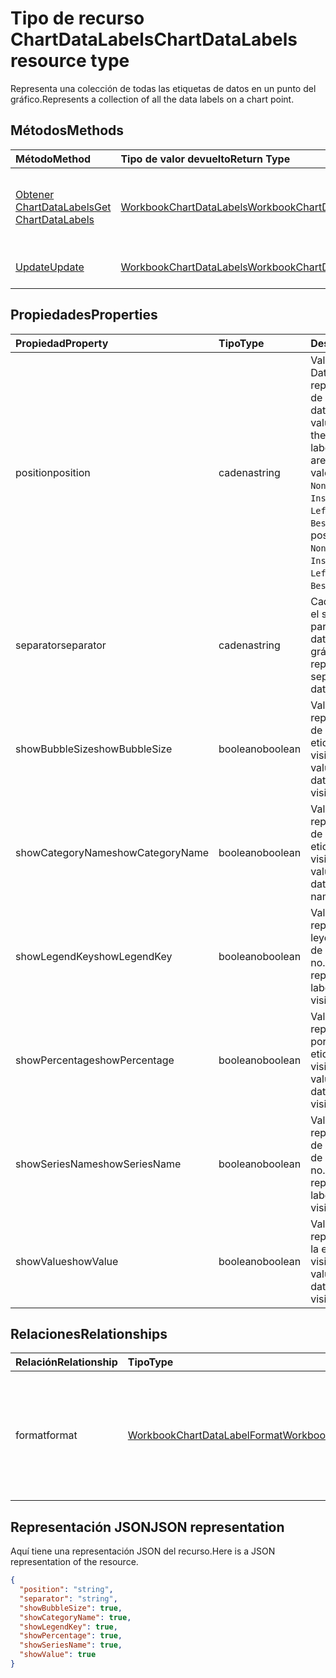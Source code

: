 # <a name="chartdatalabels-resource-type"></a><span data-ttu-id="9b0b2-101">Tipo de recurso ChartDataLabels</span><span class="sxs-lookup"><span data-stu-id="9b0b2-101">ChartDataLabels resource type</span></span>

<span data-ttu-id="9b0b2-102">Representa una colección de todas las etiquetas de datos en un punto del gráfico.</span><span class="sxs-lookup"><span data-stu-id="9b0b2-102">Represents a collection of all the data labels on a chart point.</span></span>


## <a name="methods"></a><span data-ttu-id="9b0b2-103">Métodos</span><span class="sxs-lookup"><span data-stu-id="9b0b2-103">Methods</span></span>

| <span data-ttu-id="9b0b2-104">Método</span><span class="sxs-lookup"><span data-stu-id="9b0b2-104">Method</span></span>           | <span data-ttu-id="9b0b2-105">Tipo de valor devuelto</span><span class="sxs-lookup"><span data-stu-id="9b0b2-105">Return Type</span></span>    |<span data-ttu-id="9b0b2-106">Descripción</span><span class="sxs-lookup"><span data-stu-id="9b0b2-106">Description</span></span>|
|:---------------|:--------|:----------|
|[<span data-ttu-id="9b0b2-107">Obtener ChartDataLabels</span><span class="sxs-lookup"><span data-stu-id="9b0b2-107">Get ChartDataLabels</span></span>](../api/chartdatalabels_get.md) | [<span data-ttu-id="9b0b2-108">WorkbookChartDataLabels</span><span class="sxs-lookup"><span data-stu-id="9b0b2-108">WorkbookChartDataLabels</span></span>](chartdatalabels.md) |<span data-ttu-id="9b0b2-109">Lee las propiedades y relaciones del objeto chartDataLabels.</span><span class="sxs-lookup"><span data-stu-id="9b0b2-109">Read properties and relationships of chartDataLabels object.</span></span>|
|[<span data-ttu-id="9b0b2-110">Update</span><span class="sxs-lookup"><span data-stu-id="9b0b2-110">Update</span></span>](../api/chartdatalabels_update.md) | [<span data-ttu-id="9b0b2-111">WorkbookChartDataLabels</span><span class="sxs-lookup"><span data-stu-id="9b0b2-111">WorkbookChartDataLabels</span></span>](chartdatalabels.md) |<span data-ttu-id="9b0b2-112">Actualiza el objeto ChartDataLabels.</span><span class="sxs-lookup"><span data-stu-id="9b0b2-112">Update ChartDataLabels object.</span></span> |

## <a name="properties"></a><span data-ttu-id="9b0b2-113">Propiedades</span><span class="sxs-lookup"><span data-stu-id="9b0b2-113">Properties</span></span>
| <span data-ttu-id="9b0b2-114">Propiedad</span><span class="sxs-lookup"><span data-stu-id="9b0b2-114">Property</span></span>     | <span data-ttu-id="9b0b2-115">Tipo</span><span class="sxs-lookup"><span data-stu-id="9b0b2-115">Type</span></span>   |<span data-ttu-id="9b0b2-116">Descripción</span><span class="sxs-lookup"><span data-stu-id="9b0b2-116">Description</span></span>|
|:---------------|:--------|:----------|
|<span data-ttu-id="9b0b2-117">position</span><span class="sxs-lookup"><span data-stu-id="9b0b2-117">position</span></span>|<span data-ttu-id="9b0b2-118">cadena</span><span class="sxs-lookup"><span data-stu-id="9b0b2-118">string</span></span>|<span data-ttu-id="9b0b2-119">Valor de DataLabelPosition que representa la posición de la etiqueta de datos.</span><span class="sxs-lookup"><span data-stu-id="9b0b2-119">DataLabelPosition value that represents the position of the data label. Possible values are: , , , , , , , , , , .</span></span> <span data-ttu-id="9b0b2-120">Los valores posibles son: `None`, `Center`, `InsideEnd`, `InsideBase`, `OutsideEnd`, `Left`, `Right`, `Top`, `Bottom`, `BestFit` y `Callout`.</span><span class="sxs-lookup"><span data-stu-id="9b0b2-120">The possible values are `None`, `Center`, `InsideEnd`, `InsideBase`, `OutsideEnd`, `Left`, `Right`, `Top`, `Bottom`, `BestFit`, `Callout`, or .</span></span>|
|<span data-ttu-id="9b0b2-121">separator</span><span class="sxs-lookup"><span data-stu-id="9b0b2-121">separator</span></span>|<span data-ttu-id="9b0b2-122">cadena</span><span class="sxs-lookup"><span data-stu-id="9b0b2-122">string</span></span>|<span data-ttu-id="9b0b2-123">Cadena que representa el separador empleado para las etiquetas de datos de un gráfico.</span><span class="sxs-lookup"><span data-stu-id="9b0b2-123">String representing the separator used for the data labels on a chart.</span></span>|
|<span data-ttu-id="9b0b2-124">showBubbleSize</span><span class="sxs-lookup"><span data-stu-id="9b0b2-124">showBubbleSize</span></span>|<span data-ttu-id="9b0b2-125">booleano</span><span class="sxs-lookup"><span data-stu-id="9b0b2-125">boolean</span></span>|<span data-ttu-id="9b0b2-126">Valor booleano que representa si el tamaño de la burbuja de la etiqueta de datos es visible o no.</span><span class="sxs-lookup"><span data-stu-id="9b0b2-126">Boolean value representing if the data label bubble size is visible or not.</span></span>|
|<span data-ttu-id="9b0b2-127">showCategoryName</span><span class="sxs-lookup"><span data-stu-id="9b0b2-127">showCategoryName</span></span>|<span data-ttu-id="9b0b2-128">booleano</span><span class="sxs-lookup"><span data-stu-id="9b0b2-128">boolean</span></span>|<span data-ttu-id="9b0b2-129">Valor booleano que representa si el nombre de categoría de la etiqueta de datos es visible o no.</span><span class="sxs-lookup"><span data-stu-id="9b0b2-129">Boolean value representing if the data label category name is visible or not.</span></span>|
|<span data-ttu-id="9b0b2-130">showLegendKey</span><span class="sxs-lookup"><span data-stu-id="9b0b2-130">showLegendKey</span></span>|<span data-ttu-id="9b0b2-131">booleano</span><span class="sxs-lookup"><span data-stu-id="9b0b2-131">boolean</span></span>|<span data-ttu-id="9b0b2-132">Valor booleano que representa si la clave de leyenda de la etiqueta de datos es visible o no.</span><span class="sxs-lookup"><span data-stu-id="9b0b2-132">Boolean value representing if the data label legend key is visible or not.</span></span>|
|<span data-ttu-id="9b0b2-133">showPercentage</span><span class="sxs-lookup"><span data-stu-id="9b0b2-133">showPercentage</span></span>|<span data-ttu-id="9b0b2-134">booleano</span><span class="sxs-lookup"><span data-stu-id="9b0b2-134">boolean</span></span>|<span data-ttu-id="9b0b2-135">Valor booleano que representa si el porcentaje de la etiqueta de datos es visible o no.</span><span class="sxs-lookup"><span data-stu-id="9b0b2-135">Boolean value representing if the data label percentage is visible or not.</span></span>|
|<span data-ttu-id="9b0b2-136">showSeriesName</span><span class="sxs-lookup"><span data-stu-id="9b0b2-136">showSeriesName</span></span>|<span data-ttu-id="9b0b2-137">booleano</span><span class="sxs-lookup"><span data-stu-id="9b0b2-137">boolean</span></span>|<span data-ttu-id="9b0b2-138">Valor booleano que representa si el nombre de serie de la etiqueta de datos es visible o no.</span><span class="sxs-lookup"><span data-stu-id="9b0b2-138">Boolean value representing if the data label series name is visible or not.</span></span>|
|<span data-ttu-id="9b0b2-139">showValue</span><span class="sxs-lookup"><span data-stu-id="9b0b2-139">showValue</span></span>|<span data-ttu-id="9b0b2-140">booleano</span><span class="sxs-lookup"><span data-stu-id="9b0b2-140">boolean</span></span>|<span data-ttu-id="9b0b2-141">Valor booleano que representa si el valor de la etiqueta de datos es visible o no.</span><span class="sxs-lookup"><span data-stu-id="9b0b2-141">Boolean value representing if the data label value is visible or not.</span></span>|

## <a name="relationships"></a><span data-ttu-id="9b0b2-142">Relaciones</span><span class="sxs-lookup"><span data-stu-id="9b0b2-142">Relationships</span></span>
| <span data-ttu-id="9b0b2-143">Relación</span><span class="sxs-lookup"><span data-stu-id="9b0b2-143">Relationship</span></span> | <span data-ttu-id="9b0b2-144">Tipo</span><span class="sxs-lookup"><span data-stu-id="9b0b2-144">Type</span></span>   |<span data-ttu-id="9b0b2-145">Descripción</span><span class="sxs-lookup"><span data-stu-id="9b0b2-145">Description</span></span>|
|:---------------|:--------|:----------|
|<span data-ttu-id="9b0b2-146">format</span><span class="sxs-lookup"><span data-stu-id="9b0b2-146">format</span></span>|[<span data-ttu-id="9b0b2-147">WorkbookChartDataLabelFormat</span><span class="sxs-lookup"><span data-stu-id="9b0b2-147">WorkbookChartDataLabelFormat</span></span>](chartdatalabelformat.md)|<span data-ttu-id="9b0b2-p102">Representa el formato de las etiquetas de datos del gráfico, que incluye el formato de relleno y de fuente. Solo lectura.</span><span class="sxs-lookup"><span data-stu-id="9b0b2-p102">Represents the format of chart data labels, which includes fill and font formatting. Read-only.</span></span>|

## <a name="json-representation"></a><span data-ttu-id="9b0b2-150">Representación JSON</span><span class="sxs-lookup"><span data-stu-id="9b0b2-150">JSON representation</span></span>

<span data-ttu-id="9b0b2-151">Aquí tiene una representación JSON del recurso.</span><span class="sxs-lookup"><span data-stu-id="9b0b2-151">Here is a JSON representation of the resource.</span></span>

<!--{
  "blockType": "resource",
  "baseType": "microsoft.graph.entity",
  "optionalProperties": [],
  "@odata.type": "microsoft.graph.workbookChartDataLabels"
}-->

```json
{
  "position": "string",
  "separator": "string",
  "showBubbleSize": true,
  "showCategoryName": true,
  "showLegendKey": true,
  "showPercentage": true,
  "showSeriesName": true,
  "showValue": true
}

```

<!-- uuid: 8fcb5dbc-d5aa-4681-8e31-b001d5168d79
2015-10-25 14:57:30 UTC -->
<!-- {
  "type": "#page.annotation",
  "description": "ChartDataLabels resource",
  "keywords": "",
  "section": "documentation",
  "tocPath": ""
}-->